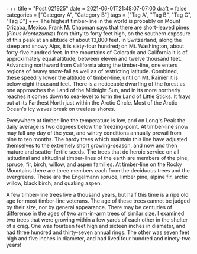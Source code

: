 +++
title = "Post 021925"
date = 2021-06-01T21:48:07-07:00
draft = false
categories = ["Category A", "Category B"]
tags = ["Tag A", "Tag B", "Tag C", "Tag D"]
+++
The highest timber-line in the world is probably on Mount Orizaba, Mexico. Frank M. Chapman says that there are short-leaved pines (_Pinus Montezumæ_) from thirty to forty feet high, on the southern exposure of this peak at an altitude of about 13,800 feet. In Switzerland, along the steep and snowy Alps, it is sixty-four hundred; on Mt. Washington, about forty-five hundred feet. In the mountains of Colorado and California it is of approximately equal altitude, between eleven and twelve thousand feet. Advancing northward from California along the timber-line, one enters regions of heavy snow-fall as well as of restricting latitude. Combined, these speedily lower the altitude of timber-line, until on Mt. Rainier it is below eight thousand feet. There is a noticeable dwarfing of the forest as one approaches the Land of the Midnight Sun, and in its more northerly reaches it comes down to sea-level to form the Land of Little Sticks. It frays out at its Farthest North just within the Arctic Circle. Most of the Arctic Ocean's icy waves break on treeless shores.

Everywhere at timber-line the temperature is low, and on Long's Peak the daily average is two degrees below the freezing-point. At timber-line snow may fall any day of the year, and wintry conditions annually prevail from nine to ten months. The hardy trees which maintain this line have adjusted themselves to the extremely short growing-season, and now and then mature and scatter fertile seeds. The trees that do heroic service on all latitudinal and altitudinal timber-lines of the earth are members of the pine, spruce, fir, birch, willow, and aspen families. At timber-line on the Rocky Mountains there are three members each from the deciduous trees and the evergreens. These are the Engelmann spruce, limber pine, alpine fir, arctic willow, black birch, and quaking aspen.

A few timber-line trees live a thousand years, but half this time is a ripe old age for most timber-line veterans. The age of these trees cannot be judged by their size, nor by general appearance. There may be centuries of difference in the ages of two arm-in-arm trees of similar size. I examined two trees that were growing within a few yards of each other in the shelter of a crag. One was fourteen feet high and sixteen inches in diameter, and had three hundred and thirty-seven annual rings. The other was seven feet high and five inches in diameter, and had lived four hundred and ninety-two years!
